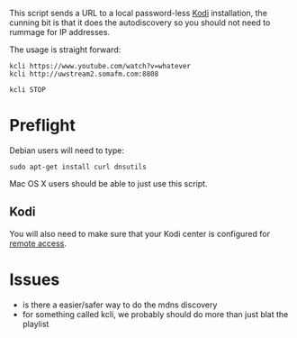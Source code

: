 This script sends a URL to a local password-less [Kodi](http://kodi.tv/) installation, the cunning bit is that it does the autodiscovery so you should not need to rummage for IP addresses.

The usage is straight forward:

    kcli https://www.youtube.com/watch?v=whatever
    kcli http://uwstream2.somafm.com:8808

    kcli STOP

# Preflight

Debian users will need to type:

    sudo apt-get install curl dnsutils

Mac OS X users should be able to just use this script.

## Kodi

You will also need to make sure that your Kodi center is configured for [remote access](http://yatse.leetzone.org/redmine/projects/androidwidget/wiki/XbmcConfig).

# Issues

 * is there a easier/safer way to do the mdns discovery
 * for something called kcli, we probably should do more than just blat the playlist

